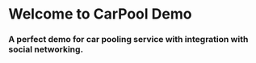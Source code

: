 # Welcome to CarPool Demo

### A perfect demo for car pooling service with integration with social networking.
